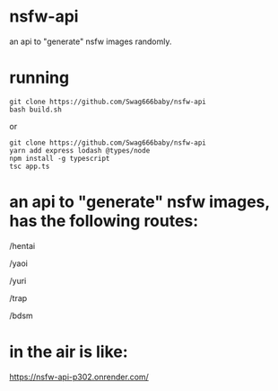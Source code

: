# nsfw-api
an api to "generate" nsfw images randomly. 

# running 
```
git clone https://github.com/Swag666baby/nsfw-api
bash build.sh
```
or
```
git clone https://github.com/Swag666baby/nsfw-api
yarn add express lodash @types/node
npm install -g typescript
tsc app.ts
```

# an api to "generate" nsfw images, has the following routes:
/hentai

/yaoi

/yuri

/trap

/bdsm
  
# in the air is like: 
https://nsfw-api-p302.onrender.com/
